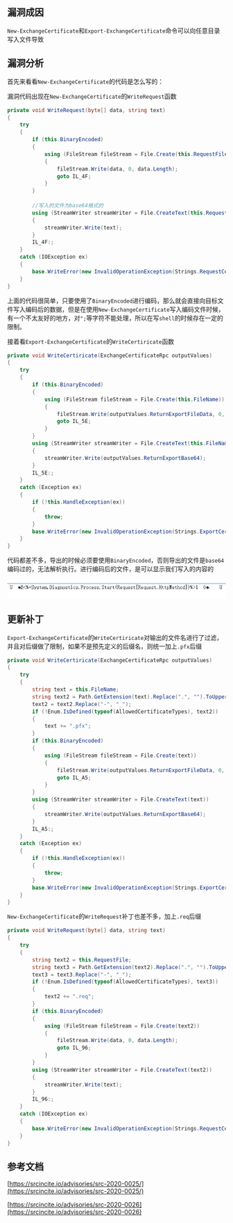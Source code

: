 ## 漏洞成因

`New-ExchangeCertificate`和`Export-ExchangeCertificate`命令可以向任意目录写入文件导致

## 漏洞分析

首先来看看`New-ExchangeCertificate`的代码是怎么写的：

漏洞代码出现在`New-ExchangeCertificate`的`WriteRequest`函数

```c#
private void WriteRequest(byte[] data, string text)
{
	try
	{
		if (this.BinaryEncoded)
		{
			using (FileStream fileStream = File.Create(this.RequestFile))
			{
				fileStream.Write(data, 0, data.Length);
				goto IL_4F;
			}
		}

        //写入的文件为base64格式的
		using (StreamWriter streamWriter = File.CreateText(this.RequestFile))
		{
			streamWriter.Write(text);
		}
		IL_4F:;
	}
	catch (IOException ex)
	{
		base.WriteError(new InvalidOperationException(Strings.RequestCertificateFileInvalid(ex.Message)), ErrorCategory.InvalidOperation, null);
	}
}
```
上面的代码很简单，只要使用了`BinaryEncoded`进行编码，那么就会直接向目标文件写入编码后的数据，但是在使用`New-ExchangeCertificate`写入编码文件时候，有一个不太友好的地方，对`";`等字符不能处理，所以在写`shell`的时候存在一定的限制。


接着看`Export-ExchangeCertificate`的`WriteCertiricate`函数

```c#
private void WriteCertiricate(ExchangeCertificateRpc outputValues)
{
	try
	{
		if (this.BinaryEncoded)
		{
			using (FileStream fileStream = File.Create(this.FileName))
			{
				fileStream.Write(outputValues.ReturnExportFileData, 0, outputValues.ReturnExportFileData.Length);
				goto IL_5E;
			}
		}
		using (StreamWriter streamWriter = File.CreateText(this.FileName))
		{
			streamWriter.Write(outputValues.ReturnExportBase64);
		}
		IL_5E:;
	}
	catch (Exception ex)
	{
		if (!this.HandleException(ex))
		{
			throw;
		}
		base.WriteError(new InvalidOperationException(Strings.ExportCertificateFileInvalid(ex.Message)), ErrorCategory.InvalidOperation, null);
	}
}
```

代码都差不多，导出的时候必须要使用`BinaryEncoded`，否则导出的文件是`base64`编码过的，无法解析执行。进行编码后的文件，是可以显示我们写入的内容的

![1](../img/CVE-2020-17083/1.png)


## 更新补丁

`Export-ExchangeCertificate`的`WriteCertiricate`对输出的文件名进行了过滤，并且对后缀做了限制，如果不是预先定义的后缀名，则统一加上`.pfx`后缀

```c#
private void WriteCertiricate(ExchangeCertificateRpc outputValues)
{
	try
	{
		string text = this.FileName;
		string text2 = Path.GetExtension(text).Replace(".", "").ToUpper();
		text2 = text2.Replace("-", "_");
		if (!Enum.IsDefined(typeof(AllowedCertificateTypes), text2))
		{
			text += ".pfx";
		}
		if (this.BinaryEncoded)
		{
			using (FileStream fileStream = File.Create(text))
			{
				fileStream.Write(outputValues.ReturnExportFileData, 0, outputValues.ReturnExportFileData.Length);
				goto IL_A5;
			}
		}
		using (StreamWriter streamWriter = File.CreateText(text))
		{
			streamWriter.Write(outputValues.ReturnExportBase64);
		}
		IL_A5:;
	}
	catch (Exception ex)
	{
		if (!this.HandleException(ex))
		{
			throw;
		}
		base.WriteError(new InvalidOperationException(Strings.ExportCertificateFileInvalid(ex.Message)), ErrorCategory.InvalidOperation, null);
	}
}
```

`New-ExchangeCertificate`的`WriteRequest`补丁也差不多，加上`.req`后缀

```c#
private void WriteRequest(byte[] data, string text)
{
	try
	{
		string text2 = this.RequestFile;
		string text3 = Path.GetExtension(text2).Replace(".", "").ToUpper();
		text3 = text3.Replace("-", "_");
		if (!Enum.IsDefined(typeof(AllowedCertificateTypes), text3))
		{
			text2 += ".req";
		}
		if (this.BinaryEncoded)
		{
			using (FileStream fileStream = File.Create(text2))
			{
				fileStream.Write(data, 0, data.Length);
				goto IL_96;
			}
		}
		using (StreamWriter streamWriter = File.CreateText(text2))
		{
			streamWriter.Write(text);
		}
		IL_96:;
	}
	catch (IOException ex)
	{
		base.WriteError(new InvalidOperationException(Strings.RequestCertificateFileInvalid(ex.Message)), ErrorCategory.InvalidOperation, null);
	}
}
```

## 参考文档

[https://srcincite.io/advisories/src-2020-0025/](https://srcincite.io/advisories/src-2020-0025/)

[https://srcincite.io/advisories/src-2020-0026](https://srcincite.io/advisories/src-2020-0026)
